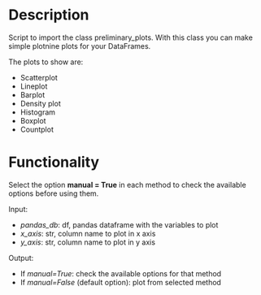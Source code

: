 # Description

Script to import the class preliminary_plots. With this class you can make simple plotnine plots for your DataFrames.

The plots to show are:

- Scatterplot
- Lineplot
- Barplot
- Density plot
- Histogram
- Boxplot
- Countplot

# Functionality

Select the option **manual = True** in each method to check the available options before using them.

Input:
  - *pandas_db*: df, pandas dataframe with the variables to plot
  - *x_axis*: str, column name to plot in x axis
  - *y_axis*: str, column name to plot in y axis

Output:
  - If *manual=True*: check the available options for that method
  - If *manual=False* (default option): plot from selected method
    

